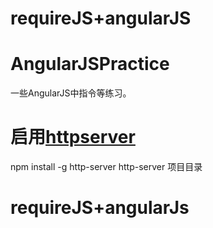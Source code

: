 # requireJS+angularJS

# AngularJSPractice
一些AngularJS中指令等练习。
# 启用[httpserver](https://github.com/indexzero/http-server)
npm install -g http-server
http-server 项目目录
# requireJS+angularJs
